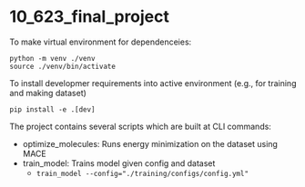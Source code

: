 # 10_623_final_project


To make virtual environment for dependenceies:
```
python -m venv ./venv
source ./venv/bin/activate
```

To install developmer requirements into active environment (e.g., for training and making dataset)
```
pip install -e .[dev]
```

The project contains several scripts which are built at CLI commands:
- optimize_molecules: Runs energy minimization on the dataset using MACE
- train_model: Trains model given config and dataset
    - `train_model --config="./training/configs/config.yml"`



